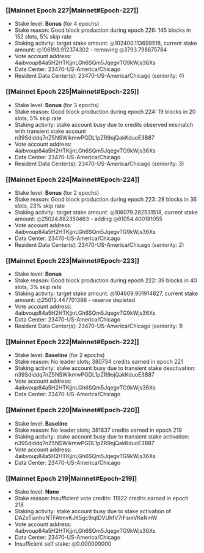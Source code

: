 ### [[Mainnet Epoch 227|Mainnet#Epoch-227]]
* Stake level: **Bonus** (for 4 epochs)
* Stake reason: Good block production during epoch 226: 145 blocks in 152 slots, 5% skip rate
* Staking activity: target stake amount: ◎102400.113698518, current stake amount: ◎106193.912374302 - removing ◎3793.798675784
* Vote account address: 4aibvoup84a5H2HTKjjnLGh6SQm5JqegvTG9kWjs36Xs
* Data Center: 23470-US-America/Chicago
* Resident Data Center(s): 23470-US-America/Chicago (seniority: 4)
### [[Mainnet Epoch 225|Mainnet#Epoch-225]]
* Stake level: **Bonus** (for 3 epochs)
* Stake reason: Good block production during epoch 224: 19 blocks in 20 slots, 5% skip rate
* Staking activity: stake account busy due to credits observed mismatch with transient stake account n39Sdiddq7nZ5NSWikmwPGDL1pZR9ojQakKduoE3B87
* Vote account address: 4aibvoup84a5H2HTKjjnLGh6SQm5JqegvTG9kWjs36Xs
* Data Center: 23470-US-America/Chicago
* Resident Data Center(s): 23470-US-America/Chicago (seniority: 3)
### [[Mainnet Epoch 224|Mainnet#Epoch-224]]
* Stake level: **Bonus** (for 2 epochs)
* Stake reason: Good block production during epoch 223: 28 blocks in 36 slots, 23% skip rate
* Staking activity: target stake amount: ◎106079.282531518, current stake amount: ◎25024.882350463 - adding ◎81054.400181055
* Vote account address: 4aibvoup84a5H2HTKjjnLGh6SQm5JqegvTG9kWjs36Xs
* Data Center: 23470-US-America/Chicago
* Resident Data Center(s): 23470-US-America/Chicago (seniority: 2)
### [[Mainnet Epoch 223|Mainnet#Epoch-223]]
* Stake level: **Bonus**
* Stake reason: Good block production during epoch 222: 39 blocks in 40 slots, 3% skip rate
* Staking activity: target stake amount: ◎104609.901914827, current stake amount: ◎25012.447701398 - reserve depleted
* Vote account address: 4aibvoup84a5H2HTKjjnLGh6SQm5JqegvTG9kWjs36Xs
* Data Center: 23470-US-America/Chicago
* Resident Data Center(s): 23470-US-America/Chicago (seniority: 1)
### [[Mainnet Epoch 222|Mainnet#Epoch-222]]
* Stake level: **Baseline** (for 2 epochs)
* Stake reason: No leader slots; 380734 credits earned in epoch 221
* Staking activity: stake account busy due to transient stake deactivation: n39Sdiddq7nZ5NSWikmwPGDL1pZR9ojQakKduoE3B87
* Vote account address: 4aibvoup84a5H2HTKjjnLGh6SQm5JqegvTG9kWjs36Xs
* Data Center: 23470-US-America/Chicago
### [[Mainnet Epoch 220|Mainnet#Epoch-220]]
* Stake level: **Baseline**
* Stake reason: No leader slots; 381837 credits earned in epoch 219
* Staking activity: stake account busy due to transient stake activation: n39Sdiddq7nZ5NSWikmwPGDL1pZR9ojQakKduoE3B87
* Vote account address: 4aibvoup84a5H2HTKjjnLGh6SQm5JqegvTG9kWjs36Xs
* Data Center: 23470-US-America/Chicago
### [[Mainnet Epoch 219|Mainnet#Epoch-219]]
* Stake level: **None**
* Stake reason: Insufficient vote credits: 11922 credits earned in epoch 218
* Staking activity: stake account busy due to stake activation of DAZxTianhoNTFAtmvKJK5gc9iqtDVUhfV7rFsmVKeNmW
* Vote account address: 4aibvoup84a5H2HTKjjnLGh6SQm5JqegvTG9kWjs36Xs
* Data Center: 23470-US-America/Chicago
* Insufficient self stake: ◎0.000000000